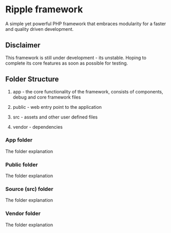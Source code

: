 # Ripple framework

A simple yet powerful PHP framework that embraces modularity for a faster and quality driven development.

## Disclaimer

This framework is still under development - its unstable. Hoping to complete its core features as soon as possible for testing.

## Folder Structure

1. app - the core functionality of the framework, consists of components, debug and core framework files

2. public - web entry point to the application

3. src - assets and other user defined files

4. vendor - dependencies

### App folder

The folder explanation

### Public folder

The folder explanation
### Source (src) folder

The folder explanation
### Vendor folder

The folder explanation
